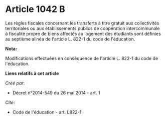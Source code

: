 # Article 1042 B

Les règles fiscales concernant les transferts à titre gratuit aux collectivités territoriales ou aux établissements publics
de coopération intercommunale à fiscalité propre de biens affectés au logement des étudiants sont définies au septième alinéa
de l'article L. 822-1 du code de l'éducation.

**Nota:**

Modifications effectuées en conséquence de l'article  L. 822-1 du code de l'éducation.

**Liens relatifs à cet article**

_Créé par_:

  - Décret n°2014-549 du 26 mai 2014 - art. 1

_Cite_:

  - Code de l'éducation - art. L822-1
